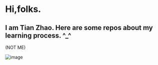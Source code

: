 Hi,folks.
======

I am Tian Zhao. Here are some repos about my learning process. ^_^
-----------
(NOT ME)

![image]()
